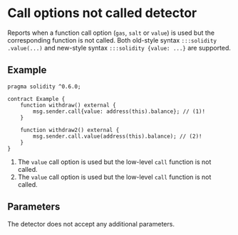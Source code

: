 # Call options not called detector

Reports when a function call option (`gas`, `salt` or `value`) is used but the corresponding function is not called.
Both old-style syntax `:::solidity .value(...)` and new-style syntax `:::solidity {value: ...}` are supported.

## Example

```solidity linenums="1" hl_lines="5 9"
pragma solidity ^0.6.0;

contract Example {
    function withdraw() external {
        msg.sender.call{value: address(this).balance}; // (1)!
    }

    function withdraw2() external {
        msg.sender.call.value(address(this).balance); // (2)!
    }
}
```

1. The `value` call option is used but the low-level `call` function is not called.
2. The `value` call option is used but the low-level `call` function is not called.

## Parameters

The detector does not accept any additional parameters.
